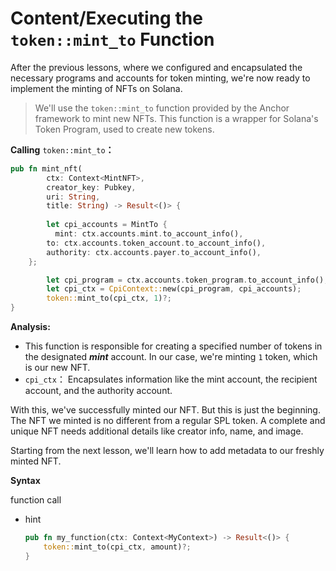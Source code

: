 # Content/**Executing the `token::mint_to` Function**

After the previous lessons, where we configured and encapsulated the necessary programs and accounts for token minting, we're now ready to implement the minting of NFTs on Solana.

> We'll use the `token::mint_to` function provided by the Anchor framework to mint new NFTs. This function is a wrapper for Solana's Token Program, used to create new tokens.
> 

**Calling** `token::mint_to`**：**

```rust
pub fn mint_nft(
        ctx: Context<MintNFT>,
        creator_key: Pubkey,
        uri: String,
        title: String) -> Result<()> {
        
		let cpi_accounts = MintTo {
	      mint: ctx.accounts.mint.to_account_info(),
        to: ctx.accounts.token_account.to_account_info(),
        authority: ctx.accounts.payer.to_account_info(),
    };

		let cpi_program = ctx.accounts.token_program.to_account_info();
		let cpi_ctx = CpiContext::new(cpi_program, cpi_accounts);
		token::mint_to(cpi_ctx, 1)?;
}
```

**Analysis:**

- This function is responsible for creating a specified number of tokens in the designated ***mint*** account. In our case, we're minting `1` token, which is our new NFT.
- `cpi_ctx`： Encapsulates information like the mint account, the recipient account, and the authority account.

With this, we've successfully minted our NFT. But this is just the beginning. The NFT we minted is no different from a regular SPL token. A complete and unique NFT needs additional details like creator info, name, and image.

Starting from the next lesson, we'll learn how to add metadata to our freshly minted NFT.

**Syntax** 

function call

- hint
    
    ```rust
    pub fn my_function(ctx: Context<MyContext>) -> Result<()> {
        token::mint_to(cpi_ctx, amount)?;
    }
    ```